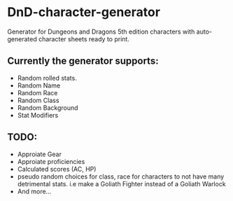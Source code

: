 # DnD-character-generator
Generator for Dungeons and Dragons 5th edition characters with auto-generated character sheets ready to print.

## Currently the generator supports:
* Random rolled stats.
* Random Name
* Random Race
* Random Class
* Random Background
* Stat Modifiers

## TODO:
* Approiate Gear
* Approiate proficiencies
* Calculated scores (AC, HP)
* pseudo random choices for class, race for characters to not have many detrimental stats. i.e make a Goliath Fighter instead of a Goliath Warlock
* And more...
